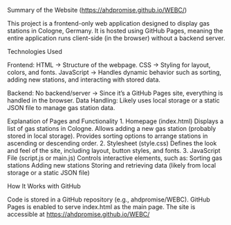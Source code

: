 Summary of the Website (https://ahdpromise.github.io/WEBC/)

This project is a frontend-only web application designed to display gas stations in Cologne, Germany. It is hosted using GitHub Pages, meaning the entire application runs client-side (in the browser) without a backend server.

Technologies Used

Frontend:
HTML → Structure of the webpage.
CSS → Styling for layout, colors, and fonts.
JavaScript → Handles dynamic behavior such as sorting, adding new stations, and interacting with stored data.

Backend:
No backend/server → Since it’s a GitHub Pages site, everything is handled in the browser.
Data Handling: Likely uses local storage or a static JSON file to manage gas station data.

Explanation of Pages and Functionality
	1. Homepage (index.html)
	Displays a list of gas stations in Cologne.
	Allows adding a new gas station (probably stored in local storage).
	Provides sorting options to arrange stations in ascending or descending order.
	2. Stylesheet (style.css)
	Defines the look and feel of the site, including layout, button styles, and fonts.
	3. JavaScript File (script.js or main.js)
	Controls interactive elements, such as:
		Sorting gas stations
		Adding new stations
		Storing and retrieving data (likely from local storage or a static JSON file)

How It Works with GitHub

Code is stored in a GitHub repository (e.g., ahdpromise/WEBC).
GitHub Pages is enabled to serve index.html as the main page.
The site is accessible at https://ahdpromise.github.io/WEBC/
